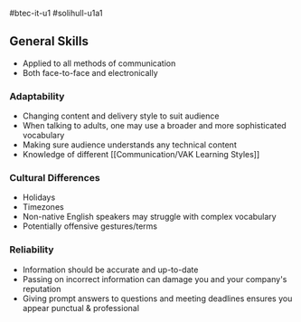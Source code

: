 #btec-it-u1 #solihull-u1a1 

## General Skills
- Applied to all methods of communication
- Both face-to-face and electronically

### Adaptability
- Changing content and delivery style to suit audience  
- When talking to adults, one may use a broader and more sophisticated vocabulary
- Making sure audience understands any technical content
- Knowledge of different [[Communication/VAK Learning Styles]]

###  Cultural Differences
- Holidays
- Timezones
- Non-native English speakers may struggle with complex vocabulary
- Potentially offensive gestures/terms

### Reliability 
- Information should be accurate and up-to-date
- Passing on incorrect information can damage you and your company's reputation
- Giving prompt answers to questions and meeting deadlines ensures you appear punctual & professional
